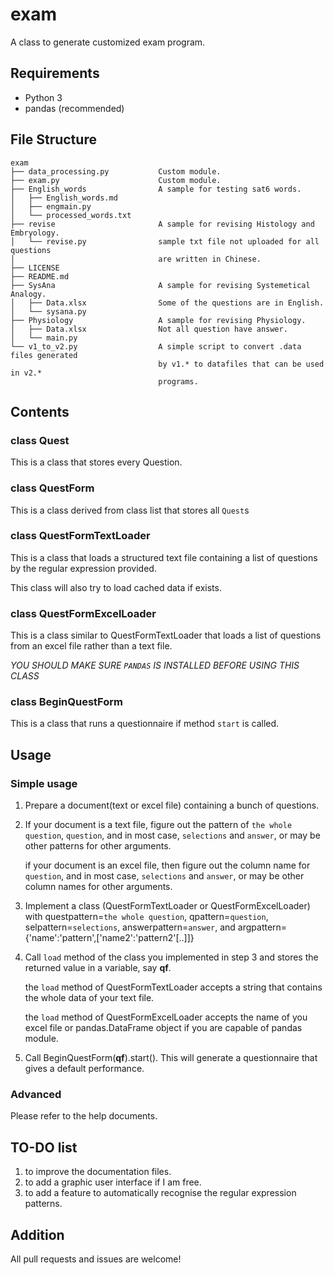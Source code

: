 exam
====

A class to generate customized exam program.

Requirements
-----------
- Python 3
- pandas (recommended)

File Structure
-------------

```
exam
├── data_processing.py           Custom module.
├── exam.py                      Custom module.
├── English_words                A sample for testing sat6 words.
│   ├── English_words.md
│   ├── engmain.py
│   └── processed_words.txt
├── revise                       A sample for revising Histology and Embryology.
│   └── revise.py                sample txt file not uploaded for all questions
│                                are written in Chinese.
├── LICENSE
├── README.md
├── SysAna                       A sample for revising Systemetical Analogy.
│   ├── Data.xlsx                Some of the questions are in English.
│   └── sysana.py
├── Physiology                   A sample for revising Physiology.
│   ├── Data.xlsx                Not all question have answer.
│   └── main.py
└── v1_to_v2.py                  A simple script to convert .data files generated
                                 by v1.* to datafiles that can be used in v2.*
                                 programs.
```

Contents
--------
### class Quest
This is a class that stores every Question.

### class QuestForm
This is a class derived from class list that stores all `Quest`s

### class QuestFormTextLoader
This is a class that loads a structured text file containing a
list of questions by the regular expression provided.

This class will also try to load cached data if exists.

### class QuestFormExcelLoader
This is a class similar to QuestFormTextLoader
that loads a list of questions from an excel file rather than a text file.

*YOU SHOULD MAKE SURE `PANDAS` IS INSTALLED BEFORE USING THIS CLASS*

### class BeginQuestForm
This is a class that runs a questionnaire if method `start` is called.

Usage
-----
### Simple usage

1. Prepare a document(text or excel file) containing a bunch of questions.

2. If your document is a text file, figure out the pattern of `the whole question`,
    `question`, and in most case, `selections` and `answer`, or may be other
    patterns for other arguments.

    if your document is an excel file, then figure out the column name for
    `question`, and in most case, `selections` and `answer`, or may be other
    column names for other arguments.

3. Implement a class (QuestFormTextLoader or QuestFormExcelLoader) with
    questpattern=`the whole question`, qpattern=`question`,
    selpattern=`selections`, answerpattern=`answer`,
    and argpattern={'name':'pattern',['name2':'pattern2'[..]]}

4. Call `load` method of the class you implemented in step 3 and stores the
    returned value in a variable, say **qf**.

    the `load` method of QuestFormTextLoader accepts a string that contains the whole data of your text file.

    the `load` method of QuestFormExcelLoader accepts the name of you excel file
    or pandas.DataFrame object if you are capable of pandas module.

5. Call BeginQuestForm(**qf**).start(). This will generate a questionnaire that
    gives a default performance.

### Advanced

Please refer to the help documents.

TO-DO list
---------
1. to improve the documentation files.
2. to add a graphic user interface if I am free.
3. to add a feature to automatically recognise the regular
    expression patterns.

Addition
-------
All pull requests and issues are welcome!
